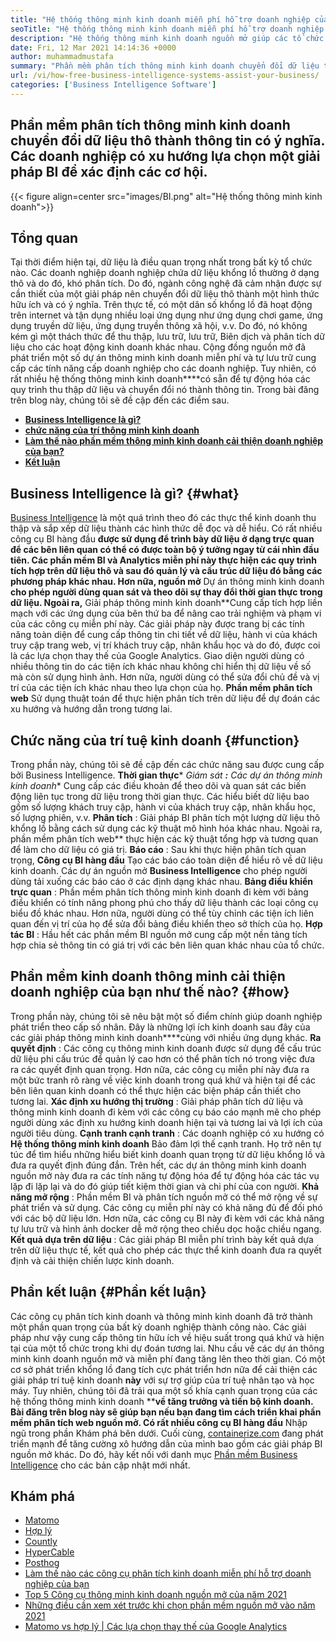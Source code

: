 ```yaml
---
title: "Hệ thống thông minh kinh doanh miễn phí hỗ trợ doanh nghiệp của bạn như thế nào" 
seoTitle: "Hệ thống thông minh kinh doanh miễn phí hỗ trợ doanh nghiệp của bạn như thế nào" 
description: "Hệ thống thông minh kinh doanh nguồn mở giúp các tổ chức phân tích dữ liệu một cách nghiêm túc và xây dựng một chiến lược hiệu quả dựa trên những hiểu biết kinh doanh hữu ích." 
date: Fri, 12 Mar 2021 14:14:36 +0000
author: muhammadmustafa
summary: "Phần mềm phân tích thông minh kinh doanh chuyển đổi dữ liệu thô thành thông tin có ý nghĩa. Các doanh nghiệp có xu hướng lựa chọn một giải pháp BI để xác định các cơ hội." 
url: /vi/how-free-business-intelligence-systems-assist-your-business/
categories: ['Business Intelligence Software']
---
```


## Phần mềm phân tích thông minh kinh doanh chuyển đổi dữ liệu thô thành thông tin có ý nghĩa. Các doanh nghiệp có xu hướng lựa chọn một giải pháp BI để xác định các cơ hội.

{{< figure align=center src="images/BI.png" alt="Hệ thống thông minh kinh doanh">}}


## Tổng quan
Tại thời điểm hiện tại, dữ liệu là điều quan trọng nhất trong bất kỳ tổ chức nào. Các doanh nghiệp doanh nghiệp chứa dữ liệu khổng lồ thường ở dạng thô và do đó, khó phân tích. Do đó, ngành công nghệ đã cảm nhận được sự cần thiết của một giải pháp nên chuyển đổi dữ liệu thô thành một hình thức hữu ích và có ý nghĩa. Trên thực tế, có một dân số khổng lồ đã hoạt động trên internet và tận dụng nhiều loại ứng dụng như ứng dụng chơi game, ứng dụng truyền dữ liệu, ứng dụng truyền thông xã hội, v.v. Do đó, nó không kém gì một thách thức để thu thập, lưu trữ, lưu trữ, Biên dịch và phân tích dữ liệu cho các hoạt động kinh doanh khác nhau.
Cộng đồng nguồn mở đã phát triển một số dự án thông minh kinh doanh miễn phí và tự lưu trữ cung cấp các tính năng cấp doanh nghiệp cho các doanh nghiệp. Tuy nhiên, có rất nhiều hệ thống thông minh kinh doanh****có sẵn để tự động hóa các quy trình thu thập dữ liệu và chuyển đổi nó thành thông tin. Trong bài đăng trên blog này, chúng tôi sẽ đề cập đến các điểm sau.
*  **[Business Intelligence là gì?][1]**  
*  **[chức năng của trí thông minh kinh doanh][2]**  
*  **[Làm thế nào phần mềm thông minh kinh doanh cải thiện doanh nghiệp của bạn?][3]**  
*  **[Kết luận][4]**  

## Business Intelligence là gì? {#what}

[][5][Business Intelligence][6] là một quá trình theo đó các thực thể kinh doanh thu thập và sắp xếp dữ liệu thành các hình thức dễ đọc và dễ hiểu. Có rất nhiều công cụ BI hàng đầu  **được sử dụng để trình bày dữ liệu ở dạng trực quan để các bên liên quan có thể có được toàn bộ ý tưởng ngay từ cái nhìn đầu tiên. Các phần mềm BI và Analytics miễn phí này thực hiện các quy trình tích hợp trên dữ liệu thô và sau đó quản lý và cấu trúc dữ liệu đó bằng các phương pháp khác nhau. Hơn nữa, nguồn mở** Dự án thông minh kinh doanh **cho phép người dùng quan sát và theo dõi sự thay đổi thời gian thực trong dữ liệu. Ngoài ra,**  Giải pháp thông minh kinh doanh**Cung cấp tích hợp liền mạch với các ứng dụng của bên thứ ba để nâng cao trải nghiệm và phạm vi của các công cụ miễn phí này.
Các giải pháp này được trang bị các tính năng toàn diện để cung cấp thông tin chi tiết về dữ liệu, hành vi của khách truy cập trang web, vị trí khách truy cập, nhân khẩu học và do đó, được coi là các lựa chọn thay thế của Google Analytics. Giao diện người dùng có nhiều thông tin do các tiện ích khác nhau không chỉ hiển thị dữ liệu về số mà còn sử dụng hình ảnh. Hơn nữa, người dùng có thể sửa đổi chủ đề và vị trí của các tiện ích khác nhau theo lựa chọn của họ.  **Phần mềm phân tích web**  Sử dụng thuật toán để thực hiện phân tích trên dữ liệu để dự đoán các xu hướng và hướng dẫn trong tương lai.

## Chức năng của trí tuệ kinh doanh {#function}

Trong phần này, chúng tôi sẽ đề cập đến các chức năng sau được cung cấp bởi Business Intelligence.
 **Thời gian thực*** *Giám sát **:** Các dự án thông minh kinh doanh**  Cung cấp các điều khoản để theo dõi và quan sát các biến động liên tục trong dữ liệu trong thời gian thực. Các hiểu biết dữ liệu bao gồm số lượng khách truy cập, hành vi của khách truy cập, nhân khẩu học, số lượng phiên, v.v.
 **Phân tích** : Giải pháp BI phân tích một lượng dữ liệu thô khổng lồ bằng cách sử dụng các kỹ thuật mô hình hóa khác nhau. Ngoài ra, phần mềm phân tích web** thực hiện các kỹ thuật tổng hợp và tương quan để làm cho dữ liệu có giá trị.
 **Báo cáo** : Sau khi thực hiện phân tích quan trọng, **Công cụ BI hàng đầu** Tạo các báo cáo toàn diện để hiểu rõ về dữ liệu kinh doanh. Các dự án nguồn mở **Business Intelligence** cho phép người dùng tải xuống các báo cáo ở các định dạng khác nhau.
 **Bảng điều khiển trực quan** : Phần mềm phân tích thông minh kinh doanh đi kèm với bảng điều khiển có tính năng phong phú cho thấy dữ liệu thành các loại công cụ biểu đồ khác nhau. Hơn nữa, người dùng có thể tùy chỉnh các tiện ích liên quan đến vị trí của họ để sửa đổi bảng điều khiển theo sở thích của họ.
 **Hợp tác BI** : Hầu hết các phần mềm BI nguồn mở cung cấp một nền tảng tích hợp chia sẻ thông tin có giá trị với các bên liên quan khác nhau của tổ chức.

## Phần mềm kinh doanh thông minh cải thiện doanh nghiệp của bạn như thế nào? {#how}

Trong phần này, chúng tôi sẽ nêu bật một số điểm chính giúp doanh nghiệp phát triển theo cấp số nhân. Đây là những lợi ích kinh doanh sau đây của các giải pháp thông minh kinh doanh****cùng với nhiều ứng dụng khác.
 **Ra quyết định** : Các công cụ thông minh kinh doanh được sử dụng để cấu trúc dữ liệu phi cấu trúc để quản lý cao hơn có thể phân tích nó trong việc đưa ra các quyết định quan trọng. Hơn nữa, các công cụ miễn phí này đưa ra một bức tranh rõ ràng về việc kinh doanh trong quá khứ và hiện tại để các bên liên quan kinh doanh có thể thực hiện các biện pháp cần thiết cho tương lai.
 **Xác định xu hướng thị trường** : Giải pháp phân tích dữ liệu và thông minh kinh doanh đi kèm với các công cụ báo cáo mạnh mẽ cho phép người dùng xác định xu hướng kinh doanh hiện tại và tương lai và lợi ích của người tiêu dùng.
 **Cạnh tranh cạnh tranh** : Các doanh nghiệp có xu hướng có **Hệ thống thông minh kinh doanh** Bảo đảm lợi thế cạnh tranh. Họ trở nên tự túc để tìm hiểu những hiểu biết kinh doanh quan trọng từ dữ liệu khổng lồ và đưa ra quyết định đúng đắn. Trên hết, các dự án thông minh kinh doanh nguồn mở này đưa ra các tính năng tự động hóa để tự động hóa các tác vụ lặp đi lặp lại và do đó giúp tiết kiệm thời gian và chi phí của con người.
 **Khả năng mở rộng** : Phần mềm BI và phân tích nguồn mở có thể mở rộng về sự phát triển và sử dụng. Các công cụ miễn phí này có khả năng đủ để đối phó với các bộ dữ liệu lớn. Hơn nữa, các công cụ BI này đi kèm với các khả năng tự lưu trữ và hình ảnh docker dễ mở rộng theo chiều dọc hoặc chiều ngang.
 **Kết quả dựa trên dữ liệu** : Các giải pháp BI miễn phí trình bày kết quả dựa trên dữ liệu thực tế, kết quả cho phép các thực thể kinh doanh đưa ra quyết định và cải thiện chiến lược kinh doanh.

## Phần kết luận {#Phần kết luận}

Các công cụ phân tích kinh doanh và thông minh kinh doanh đã trở thành một phần quan trọng của bất kỳ doanh nghiệp thành công nào. Các giải pháp như vậy cung cấp thông tin hữu ích về hiệu suất trong quá khứ và hiện tại của một tổ chức trong khi dự đoán tương lai. Nhu cầu về các dự án thông minh kinh doanh nguồn mở và miễn phí đang tăng lên theo thời gian. Có một cơ sở phát triển khổng lồ đang tích cực phát triển hơn nữa để cải thiện các giải pháp trí tuệ kinh doanh  **này** với sự trợ giúp của trí tuệ nhân tạo và học máy. Tuy nhiên, chúng tôi đã trải qua một số khía cạnh quan trọng của các hệ thống thông minh kinh doanh ****về tăng trưởng và tiến bộ kinh doanh. Bài đăng trên blog này sẽ giúp bạn nếu bạn đang tìm cách triển khai phần mềm phân tích web nguồn mở. Có rất nhiều công cụ BI hàng đầu**  Nhập ngũ trong phần Khám phá bên dưới.
Cuối cùng, [containerize.com][7] đang phát triển mạnh để tăng cường xô hướng dẫn của mình bao gồm các giải pháp BI nguồn mở khác. Do đó, hãy kết nối với danh mục [Phần mềm Business Intelligence][6] cho các bản cập nhật mới nhất.

## Khám phá
  * [Matomo][8]
  * [Hợp lý][9]
  * [Countly][10]
  * [HyperCable][11]
  * [Posthog][12]
  * [Làm thế nào các công cụ phân tích kinh doanh miễn phí hỗ trợ doanh nghiệp của bạn][13]
  * [Top 5 Công cụ thông minh kinh doanh nguồn mở của năm 2021][14]
  * [Những điều cần xem xét trước khi chọn phần mềm nguồn mở vào năm 2021][15]
  * [Matomo vs hợp lý | Các lựa chọn thay thế của Google Analytics][16]



 [1]: #what
 [2]: #function
 [3]: #how
 [4]: #Conclusion
 [5]: #
 [6]: https://products.containerize.com/business-intelligence
 [7]: https://www.containerize.com/
 [8]: https://products.containerize.com/business-intelligence/matomo
 [9]: https://products.containerize.com/business-intelligence/plausible
 [10]: https://products.containerize.com/business-intelligence/countly
 [11]: https://products.containerize.com/business-intelligence/hypercable
 [12]: https://products.containerize.com/business-intelligence/posthog
 [13]: https://blog.containerize.com/2021/03/12/how-free-business-analytics-tools-assist-your-business/
 [14]: https://blog.containerize.com/business-intelligence-software/top-5-open-source-business-intelligence-solutions-of-2021/
 [15]: https://blog.containerize.com/cmdb-software/things-to-review-before-opting-open-source-software-in-2021/
 [16]: https://blog.containerize.com/business-intelligence-software/matomo-vs-plausible-google-analytics-alternatives/

